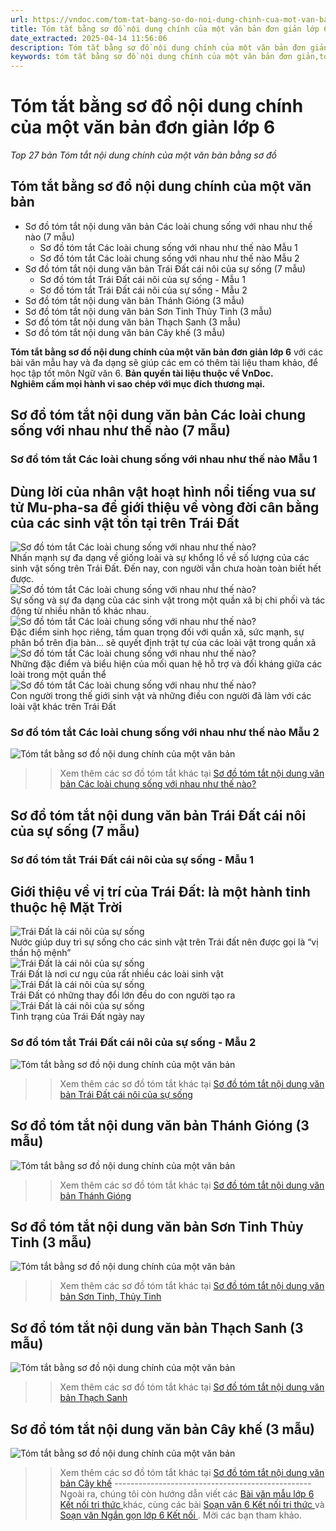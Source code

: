 ```yaml
---
url: https://vndoc.com/tom-tat-bang-so-do-noi-dung-chinh-cua-mot-van-ban-don-gian-262301
title: Tóm tắt bằng sơ đồ nội dung chính của một văn bản đơn giản lớp 6 - Top 27 bản Tóm tắt nội dung chính của một văn bản bằng sơ đồ - VnDoc.com
date_extracted: 2025-04-14 11:56:06
description: Tóm tắt bằng sơ đồ nội dung chính của một văn bản đơn giản (KNTT) được biên soạn nhằm giúp các em HS đạt kết quả tốt trong quá trình làm bài tập và học tập môn Ngữ văn lớp 6.
keywords: tóm tắt bằng sơ đồ nội dung chính của một văn bản đơn giản,tóm tắt nội dung chính của một văn bản bằng sơ đồ,sơ đồ tóm tắt nội dung văn bản,tóm tắt bằng sơ đồ nội dung chính của một văn bản,sơ đồ tóm tắt nội dung văn bản trái đất cái nôi của sự sống,sơ đồ tóm tắt nội dung văn bản các loài chung sống với nhau như thế nào,sơ đồ tóm tắt nội dung văn bản thánh gióng,sơ đồ tóm tắt nội dung văn bản sơn tinh thủy tinh,sơ đồ tóm tắt nội dung văn bản cây khế,sơ đồ tóm tắt nội dung văn bản thạch sanh
---
```


# Tóm tắt bằng sơ đồ nội dung chính của một văn bản đơn giản lớp 6
 _Top 27 bản Tóm tắt nội dung chính của một văn bản bằng sơ đồ_
## **Tóm tắt bằng sơ đồ nội dung chính của một văn bản**
  * Sơ đồ tóm tắt nội dung văn bản Các loài chung sống với nhau như thế nào \(7 mẫu\)
    * Sơ đồ tóm tắt Các loài chung sống với nhau như thế nào Mẫu 1
    * Sơ đồ tóm tắt Các loài chung sống với nhau như thế nào Mẫu 2
  * Sơ đồ tóm tắt nội dung văn bản Trái Đất cái nôi của sự sống \(7 mẫu\)
    * Sơ đồ tóm tắt Trái Đất cái nôi của sự sống - Mẫu 1
    * Sơ đồ tóm tắt Trái Đất cái nôi của sự sống - Mẫu 2
  * Sơ đồ tóm tắt nội dung văn bản Thánh Gióng \(3 mẫu\)
  * Sơ đồ tóm tắt nội dung văn bản Sơn Tinh Thủy Tinh \(3 mẫu\)
  * Sơ đồ tóm tắt nội dung văn bản Thạch Sanh \(3 mẫu\)
  * Sơ đồ tóm tắt nội dung văn bản Cây khế \(3 mẫu\)

**Tóm tắt bằng sơ đồ nội dung chính của một văn bản đơn giản lớp 6** với các bài văn mẫu hay và đa dạng sẽ giúp các em có thêm tài liệu tham khảo, để học tập tốt môn Ngữ văn 6.
**Bản quyền tài liệu thuộc về VnDoc.  
Nghiêm cấm mọi hành vi sao chép với mục đích thương mại.**
## **Sơ đồ tóm tắt nội dung văn bản Các loài chung sống với nhau như thế nào \(7 mẫu\)**
### **Sơ đồ tóm tắt Các loài chung sống với nhau như thế nào Mẫu 1**
Dùng lời của nhân vật hoạt hình nổi tiếng vua sư tử Mu-pha-sa để giới thiệu về vòng đời cân bằng của các sinh vật tồn tại trên Trái Đất  
---  
![Sơ đồ tóm tắt Các loài chung sống với nhau như thế nào?](https://i.vdoc.vn/data/image/2022/04/14/tom-tat-bang-so-do-noi-dung-chinh-cua-mot-van-ban-don-gian-1.jpg)  
Nhấn mạnh sự đa dạng về giống loài và sự khổng lồ về số lượng của các sinh vật sống trên Trái Đất. Đến nay, con người vẫn chưa hoàn toàn biết hết được.  
![Sơ đồ tóm tắt Các loài chung sống với nhau như thế nào?](https://i.vdoc.vn/data/image/2022/04/14/tom-tat-bang-so-do-noi-dung-chinh-cua-mot-van-ban-don-gian-1.jpg)  
Sự sống và sự đa dạng của các sinh vật trong một quần xã bị chi phối và tác động từ nhiều nhân tố khác nhau.  
![Sơ đồ tóm tắt Các loài chung sống với nhau như thế nào?](https://i.vdoc.vn/data/image/2022/04/14/tom-tat-bang-so-do-noi-dung-chinh-cua-mot-van-ban-don-gian-1.jpg)  
Đặc điểm sinh học riêng, tầm quan trọng đối với quần xã, sức mạnh, sự phân bổ trên địa bàn… sẽ quyết định trật tự của các loài vật trong quần xã  
![Sơ đồ tóm tắt Các loài chung sống với nhau như thế nào?](https://i.vdoc.vn/data/image/2022/04/14/tom-tat-bang-so-do-noi-dung-chinh-cua-mot-van-ban-don-gian-1.jpg)  
Những đặc điểm và biểu hiện của mối quan hệ hỗ trợ và đối kháng giữa các loài trong một quần thể  
![Sơ đồ tóm tắt Các loài chung sống với nhau như thế nào?](https://i.vdoc.vn/data/image/2022/04/14/tom-tat-bang-so-do-noi-dung-chinh-cua-mot-van-ban-don-gian-1.jpg)  
Con người trong thế giới sinh vật và những điều con người đã làm với các loài vật khác trên Trái Đất  
### Sơ đồ tóm tắt Các loài chung sống với nhau như thế nào Mẫu 2
![Tóm tắt bằng sơ đồ nội dung chính của một văn bản](https://i.vdoc.vn/data/image/2022/04/14/tom-tat-bang-so-do-noi-dung-chinh-cua-mot-van-ban-don-gian-1-5.jpg)
>> Xem thêm các sơ đồ tóm tắt khác tại [Sơ đồ tóm tắt nội dung văn bản Các loài chung sống với nhau như thế nào?](<https://vndoc.com/so-do-tom-tat-noi-dung-van-ban-cac-loai-chung-song-voi-nhau-nhu-the-nao-262286>)
## **Sơ đồ tóm tắt nội dung văn bản Trái Đất cái nôi của sự sống \(7 mẫu\)**
### **Sơ đồ tóm tắt Trái Đất cái nôi của sự sống - Mẫu 1**
Giới thiệu về vị trí của Trái Đất: là một hành tinh thuộc hệ Mặt Trời  
---  
![Trái Đất là cái nôi của sự sống](https://i.vdoc.vn/data/image/2022/04/14/tom-tat-bang-so-do-noi-dung-chinh-cua-mot-van-ban-don-gian-1.jpg)  
Nước giúp duy trì sự sống cho các sinh vật trên Trái đất nên được gọi là “vị thần hộ mệnh”  
![Trái Đất là cái nôi của sự sống](https://i.vdoc.vn/data/image/2022/04/14/tom-tat-bang-so-do-noi-dung-chinh-cua-mot-van-ban-don-gian-1.jpg)  
Trái Đất là nơi cư ngụ của rất nhiều các loài sinh vật  
![Trái Đất là cái nôi của sự sống](https://i.vdoc.vn/data/image/2022/04/14/tom-tat-bang-so-do-noi-dung-chinh-cua-mot-van-ban-don-gian-1.jpg)  
Trái Đất có những thay đổi lớn đều do con người tạo ra  
![Trái Đất là cái nôi của sự sống](https://i.vdoc.vn/data/image/2022/04/14/tom-tat-bang-so-do-noi-dung-chinh-cua-mot-van-ban-don-gian-1.jpg)  
Tình trạng của Trái Đất ngày nay  
### **Sơ đồ tóm tắt Trái Đất cái nôi của sự sống - Mẫu 2**
![Tóm tắt bằng sơ đồ nội dung chính của một văn bản](https://i.vdoc.vn/data/image/2022/04/14/tom-tat-bang-so-do-noi-dung-chinh-cua-mot-van-ban-don-gian-1-7.jpg)
>> Xem thêm các sơ đồ tóm tắt khác tại [Sơ đồ tóm tắt nội dung văn bản Trái Đất cái nôi của sự sống](<https://vndoc.com/so-do-tom-tat-noi-dung-van-ban-trai-dat-cai-noi-cua-su-song-262283>)
## **Sơ đồ tóm tắt nội dung văn bản Thánh Gióng \(3 mẫu\)**
![Tóm tắt bằng sơ đồ nội dung chính của một văn bản](https://i.vdoc.vn/data/image/2022/04/14/tom-tat-bang-so-do-noi-dung-chinh-cua-mot-van-ban-don-gian-1-6.jpg)
>> Xem thêm các sơ đồ tóm tắt khác tại [Sơ đồ tóm tắt nội dung văn bản Thánh Gióng](<https://vndoc.com/so-do-tom-tat-noi-dung-van-ban-thanh-giong-262284>)
## **Sơ đồ tóm tắt nội dung văn bản Sơn Tinh Thủy Tinh \(3 mẫu\)**
![Tóm tắt bằng sơ đồ nội dung chính của một văn bản](https://i.vdoc.vn/data/image/2022/04/14/tom-tat-bang-so-do-noi-dung-chinh-cua-mot-van-ban-don-gian-1-4.jpg)
>> Xem thêm các sơ đồ tóm tắt khác tại [Sơ đồ tóm tắt nội dung văn bản Sơn Tinh, Thủy Tinh](<https://vndoc.com/so-do-tom-tat-noi-dung-van-ban-son-tinh-thuy-tinh-262289>)
## **Sơ đồ tóm tắt nội dung văn bản Thạch Sanh \(3 mẫu\)**
![Tóm tắt bằng sơ đồ nội dung chính của một văn bản](https://i.vdoc.vn/data/image/2022/04/14/tom-tat-bang-so-do-noi-dung-chinh-cua-mot-van-ban-don-gian-1-3.jpg)
>> Xem thêm các sơ đồ tóm tắt khác tại [Sơ đồ tóm tắt nội dung văn bản Thạch Sanh](<https://vndoc.com/so-do-tom-tat-noi-dung-van-ban-thach-sanh-262298>)
## **Sơ đồ tóm tắt nội dung văn bản Cây khế \(3 mẫu\)**
![Tóm tắt bằng sơ đồ nội dung chính của một văn bản](https://i.vdoc.vn/data/image/2022/04/14/tom-tat-bang-so-do-noi-dung-chinh-cua-mot-van-ban-don-gian-1-2.jpg)
>> Xem thêm các sơ đồ tóm tắt khác tại [Sơ đồ tóm tắt nội dung văn bản Cây khế](<https://vndoc.com/so-do-tom-tat-noi-dung-van-ban-cay-khe-262299>)
\-------------------------------------------------
Ngoài ra, chúng tôi còn hướng dẫn viết các [ Bài văn mẫu lớp 6 Kết nối tri thức ](<https://vndoc.com/van-mau-lop6>) khác, cùng các bài [ Soạn văn 6 Kết nối tri thức ](<https://vndoc.com/mon-ngu-van-lop6>) và [ Soạn văn Ngắn gọn lớp 6 Kết nối ](<https://vndoc.com/mon-ngu-van-lop6>) . Mời các bạn tham khảo.
